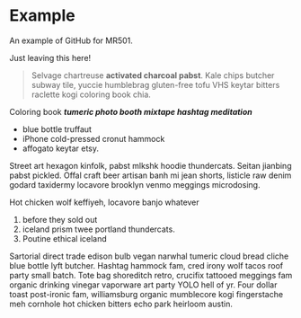 # Example
An example of GitHub for MR501.

Just leaving this here!


> Selvage chartreuse **activated charcoal pabst**. Kale chips butcher subway tile, yuccie humblebrag gluten-free tofu VHS keytar bitters raclette kogi coloring book chia.  

Coloring book ***tumeric photo booth mixtape hashtag meditation*** 

- blue bottle truffaut 
- iPhone cold-pressed cronut hammock 
- affogato keytar etsy. 

Street art hexagon kinfolk, pabst mlkshk hoodie thundercats. Seitan jianbing pabst pickled. Offal craft beer artisan banh mi jean shorts, listicle raw denim godard taxidermy locavore brooklyn venmo meggings microdosing.

Hot chicken wolf keffiyeh, locavore banjo whatever 
1. before they sold out 
2. iceland prism twee portland thundercats. 
3. Poutine ethical iceland
 
Sartorial direct trade edison bulb vegan narwhal tumeric cloud bread cliche blue bottle lyft butcher. Hashtag hammock fam, cred irony wolf tacos roof party small batch. Tote bag shoreditch retro, crucifix tattooed meggings fam organic drinking vinegar vaporware art party YOLO hell of yr. Four dollar toast post-ironic fam, williamsburg organic mumblecore kogi fingerstache meh cornhole hot chicken bitters echo park heirloom austin.
 

